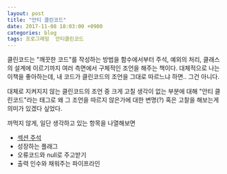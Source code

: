 ```yaml
---
layout: post
title: "안티 클린코드"
date: 2017-11-08 18:03:00 +0900
categories: blog
tags: 프로그래밍  안티클린코드
---
```

클린코드는 "깨끗한 코드"를 작성하는 방법을 함수에서부터 주석, 예외의 처리, 클래스의 설계에 이르기까지 여러 측면에서 구체적인 조언을 해주는 책이다. 대체적으로 나는 이책을 좋아하는데, 내 코드가 클린코드의 조언을 그대로 따르느냐 하면.. 그건 아니다.

대체로 지켜지지 않는 클린코드의 조언 중 크게 고칠 생각이 없는 부분에 대해 "안티 클린코드"라는 태그로 왜 그 조언을 따르지 않은가에 대한 변명(?) 혹은 고찰을 해보는게 의미가 있겠다 싶었다.

까먹지 않게, 일단 생각하고 있는 항목을 나열해보면

 * [섹션 주석](/blog/2017/11/08/섹션-주석.html)
 * 성장하는 플래그
 * 오류코드와 null로 주고받기
 * 출력 인수와 채워주는 파이프라인

